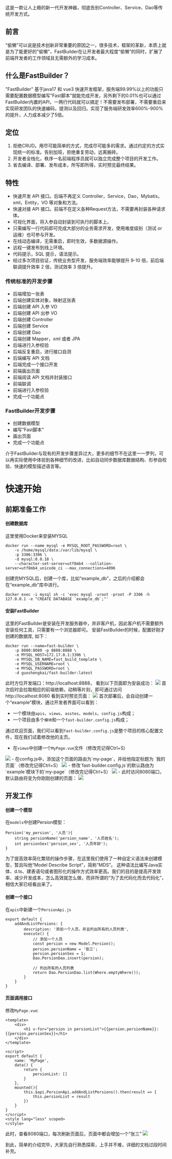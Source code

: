 这是一款让人上瘾的新一代开发神器，彻底告别Controller、Service、Dao等传统开发方式。

## 前言
"偷懒"可以说是技术创新非常重要的原因之一，很多技术，框架的革新，本质上就是为了能更好的"偷懒"，FastBuilder在让开发者最大程度“偷懒”的同时，扩展了前端开发者的工作领域且无需额外的学习成本。

## 什么是FastBuilder？
"FastBuilder" 基于java17 和 vue3 快速开发框架，服务端99.99%以上的功能只需要配置数据模型编写“Fast脚本”就能完成开发，另外剩下的0.01%也可以通过FastBuilder内置的API，一两行代码就可以搞定！不需要发布部署，不需要重启来实现研发团队的快速编码，提测以及回归。实现了服务端研发效率600%-900%的提升，人力成本减少了5倍。

## 定位
1. 拒绝CRUD。用尽可能简单的方式，完成尽可能多的需求。通过约定的方式实现统一的标准。告别加班，拒绝重复劳动，远离搬砖。
2. 开发者全栈化，秩序一名前端程序员就可以独立完成整个项目的开发工作。
3. 省去编译、部署、发布成本，所写即所得，实时预览最终结果。

## 特性
- 快速开发 API 接口。后端不再定义 Controller，Service，Dao，Mybatis，xml，Entity，VO 等对象和方法。
- 快速对接 API 接口。前端不在定义各种Request方法，不需要再封装各种请求体。
- 可视化界面，将入参自动封装到可执行的脚本上。
- 只需编写一行代码即可完成大部分的业务需求开发，使用难度级别（测试 or 运维）也可参与开发。
- 在线动态编译，无需重启，即时生效，多数据源操作。
- 远程一键发布到线上环境。
- 代码提示，SQL 提示，语法提示。
- 经过多次项目验证，传统业务型开发，服务端效率能够提升 9-10 倍，前后端联调提升效率 2 倍，测试效率 3 倍提升。

### 传统标准的开发步骤
- 后端增加一张表
- 后端创建实体对象，映射这张表
- 后端创建 API 入参 VO
- 后端创建 API 出参 VO
- 后端创建 Controller
- 后端创建 Service
- 后端创建 Dao
- 后端创建 Mapper，xml 或者 JPA
- 后端进行入参校验
- 后端反复重启，进行接口自测
- 后端编写 API 文档
- 后端完成一个接口开发
- 前端画出页面
- 前端阅读 API 文档并封装接口
- 前端联调
- 前端进行入参校验
- 完成一个功能点

### FastBuilder开发步骤
- 创建数据模型
- 编写“Fast脚本”
- 画出页面
- 完成一个功能点

介于FastBuilder与现有的开发步骤差异过大，更多的细节不在这里一一罗列，可以再实际使用中体验到各种细节的改进，比如自动同步数据库数据结构、形参自校验、快速的模型描述语言等。

# 快速开始
## 前期准备工作
#### 创建数据库
这里使用Docker来安装MYSQL
````
docker run --name mysql -e MYSQL_ROOT_PASSWORD=root \
    -v /home/mysql/data:/var/lib/mysql \
    -p 3306:3306 \
    -d mysql:8.0.18 \
    --character-set-server=utf8mb4 --collation-server=utf8mb4_unicode_ci --max_connections=4096
````
创建完MYSQL后，创建一个库，比如“example_db”，之后的介绍都会在“example_db”库中进行。
````
docker exec -i mysql sh -c 'exec mysql -uroot -proot -P 3306 -h 127.0.0.1 -e "CREATE DATABASE `example_db`;"'
````

#### 安装FastBuilder
这里的FastBuilder是安装在开发服务器中，并非客户机，因此客户机不需要额外安装任何工具，只需要有一个浏览器即可。
安装FastBuilder的时候，配置好刚才创建的数据库, 如下：
````
docker run --name=fast-builder \
    -p 8080:8080 -p 8888:8888 \
    -e MYSQL_HOST=172.17.0.1:3306 \
    -e MYSQL_DB_NAME=fast_build_template \
    -e MYSQL_USERNAME=root \
    -e MYSQL_PASSWORD=root \
    -d guoshengkai/fast-builder:latest
````
此时方位开发端口：http://localhost:8888， 看到以下页面即为安装成功：
<img src="微信截图_20220607181249.png" />
首次启时会拉取相应的前端依赖，动稍等片刻，即可通过访问 http://localhost:8080 看到实时预览页面：
<img src="wecome.png" />
首次部署后，会自动创建一个“example”模块，通过开发者界面可以看到：
- 一个模块由`apis`、`views`、`asstes`、`models`、`config.js`构成；
- 一个项目由多个`模块`和一个`fast-builder.config.js`构成；

通过欢迎页面，我们可以看到`fast-builder.config.js`是整个项目的核心配置文件，现在我们试着修改他的主页。
- 在`views`中创建一个`MyPage.vue`文件（修改完记得Ctrl+S）
<img src="MyPage.png" />
- 在config.js中，添加这个页面的路由为`my-page`，并给他指定标题为 `我的页面`（修改完记得Ctrl+S）
<img src="config.png" />
- 修改`fast-builder.config.js`的默认路由为`example`模块下的`my-page`（修改完记得Ctrl+S）
<img src="fastbuild.conf.png" />
- 此时访问8080端口，默认路由将变为你刚刚创建的页面：
<img src="hello.png" />

## 开发工作
#### 创建一个模型
在`models`中创建Persion模型：
````
Persion('my_persion', '人员'){
    string persionName('persion_name', '人员姓名');
    int persionSex('persion_sex', '人员年龄');
}
````
为了提高效率简化繁琐的操作步骤，在这里我们使用了一种自定义语法来创建模型，暂且叫他“Model Describe Script”，简称“MDS”。
这种语法比编写Java实体、d.ts、建表语句或者图形化的操作方式效率更高。我们的目的是提高开发效率、减少开发成本，怎么高效就怎么做，而非所谓的“为了去代码化而去代码化”，相信大家已经看出来了。
#### 创建一个接口
在`apis`中新建一个`PersionApi.js`
````
export default {
    addAndListPersions: {
        description: '添加一个人员，并且列出所有的人员列表',
        execute() { 
            // 添加一个人员
            const persion = new Model.Persion();
            persion.persionName = '张三';
            persion.persionSex = 1;
            Dao.PersionDao.insert(persion);

            // 列出所有的人员列表
            return Dao.PersionDao.list(Where.emptyWhere());
        }
    }
}
````

#### 页面调用接口
修改`MyPage.vue`:
````
<template>
    <div>
        <h1 v-for="persion in persionList">{{persion.persionName}}: {{persion.persionSex}}</h1>
    </div>
</template>

<script>
export default {
    name: 'MyPage',
    data() {
        return {
            persionList: []
        }
    },
    mounted(){
        this.$api.PersionApi.addAndListPersions().then(result => {
            this.persionList = result
        })
    }
}
</script>
<style lang="less" scoped>
</style>

````
此时，查看8080端口，每次刷新页面后，页面中都会增加一个“张三”
<img src="MyPage-Api.png" />

到此，简单的介绍完毕，大家先自行熟悉探索，上手并不难，详细的文档过段时间补充。
